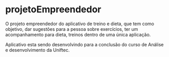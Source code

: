 # projetoEmpreendedor

O projeto empreendedor do aplicativo de treino e dieta, que tem como objetivo, dar sugestões para a pessoa sobre exercícios, ter um acompanhamento para dieta, treinos dentro de uma única aplicação.

Aplicativo esta sendo desenvolvindo para a conclusão do curso de Análise e desenvolvimento da Uniftec.

  
